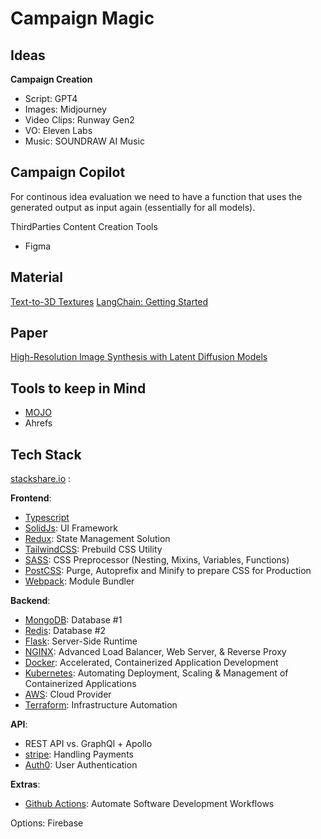 # Campaign Magic

## Ideas

**Campaign Creation**

- Script: GPT4
- Images: Midjourney
- Video Clips: Runway Gen2
- VO: Eleven Labs
- Music: SOUNDRAW AI Music

## Campaign Copilot

For continous idea evaluation we need to have a function that uses the generated 
output as input again (essentially for all models).

ThirdParties Content Creation Tools 
- Figma

## Material

[Text-to-3D Textures](https://poly.cam/material-generator)
[LangChain: Getting Started](https://towardsdatascience.com/getting-started-with-langchain-a-beginners-guide-to-building-llm-powered-applications-95fc8898732c)

## Paper

[High-Resolution Image Synthesis with Latent Diffusion Models](https://arxiv.org/pdf/2112.10752.pdf)


## Tools to keep in Mind

- [MOJO](https://www.modular.com/)
- Ahrefs


## Tech Stack

[stackshare.io](https://stackshare.io/) : 

**Frontend**:  

 - [Typescript](https://www.typescriptlang.org/)
 - [SolidJs](https://www.solidjs.com/): UI Framework  
 - [Redux](https://redux.js.org/): State Management Solution
 - [TailwindCSS](https://tailwindcss.com/): Prebuild CSS Utility  
 - [SASS](https://sass-lang.com/): CSS Preprocessor (Nesting, Mixins, Variables, Functions)
 - [PostCSS](https://postcss.org/): Purge, Autoprefix and Minify to prepare CSS for Production 
 - [Webpack](https://webpack.js.org/): Module Bundler

**Backend**: 
 - [MongoDB](https://www.mongodb.com/): Database #1
 - [Redis](https://redis.io/): Database #2
 - [Flask](https://flask.palletsprojects.com/en/2.3.x/): Server-Side Runtime 
 - [NGINX](https://www.nginx.com/): Advanced Load Balancer, Web Server, & Reverse Proxy
 - [Docker](https://www.docker.com/): Accelerated, Containerized Application Development
 - [Kubernetes](https://kubernetes.io/): Automating Deployment, Scaling & Management of Containerized Applications 
 - [AWS](https://aws.amazon.com/): Cloud Provider 
 - [Terraform](https://www.terraform.io/): Infrastructure Automation

**API**:
 - REST API vs. GraphQl + Apollo
 - [stripe](https://stripe.com/en-de): Handling Payments 
 - [Auth0](https://auth0.com/): User Authentication 

**Extras**:
 - [Github Actions](https://github.com/): Automate Software Development Workflows

Options: Firebase
